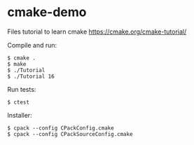 # cmake-demo
Files tutorial to learn cmake https://cmake.org/cmake-tutorial/

Compile and run:
```
$ cmake .
$ make
$ ./Tutorial
$ ./Tutorial 16
```

Run tests:
```
$ ctest
```

Installer:
```
$ cpack --config CPackConfig.cmake
$ cpack --config CPackSourceConfig.cmake
```

